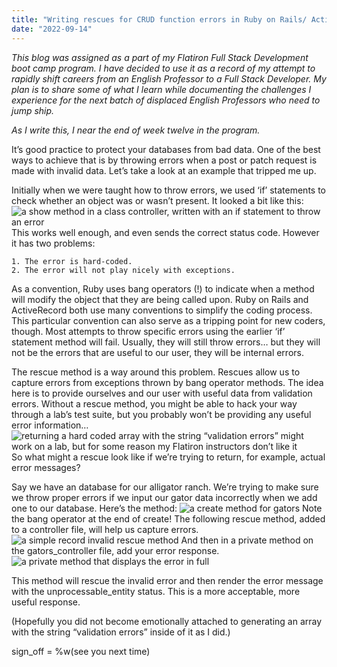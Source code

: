 ```yaml
---
title: "Writing rescues for CRUD function errors in Ruby on Rails/ ActiveRecord"
date: "2022-09-14"
---
```


_This blog was assigned as a part of my Flatiron Full Stack Development boot camp program. I have decided to use it as a record of my attempt to rapidly shift careers from an English Professor to a Full Stack Developer. My plan is to share some of what I learn while documenting the challenges I experience for the next batch of displaced English Professors who need to jump ship._

_As I write this, I near the end of week twelve in the program._

It’s good practice to protect your databases from bad data. One of the best ways to achieve that is by throwing errors when a post or patch request is made with invalid data. Let’s take a look at an example that tripped me up.

Initially when we were taught how to throw errors, we used ‘if’ statements to check whether an object was or wasn’t present. It looked a bit like this:
![a show method in a class controller, written with an if statement to throw an error](/images/rescues1.png)
This works well enough, and even sends the correct status code. However it has two problems:

    1. The error is hard-coded.
    2. The error will not play nicely with exceptions.

As a convention, Ruby uses bang operators (!) to indicate when a method will modify the object that they are being called upon. Ruby on Rails and ActiveRecord both use many conventions to simplify the coding process. This particular convention can also serve as a tripping point for new coders, though. Most attempts to throw specific errors using the earlier ‘if’ statement method will fail. Usually, they will still throw errors… but they will not be the errors that are useful to our user, they will be internal errors.

The rescue method is a way around this problem. Rescues allow us to capture errors from exceptions thrown by bang operator methods. The idea here is to provide ourselves and our user with useful data from validation errors. Without a rescue method, you might be able to hack your way through a lab’s test suite, but you probably won’t be providing any useful error information…
![returning a hard coded array with the string “validation errors” might work on a lab, but for some reason my Flatiron instructors don’t like it](/images/rescues2.png)
So what might a rescue look like if we’re trying to return, for example, actual error messages?

Say we have an database for our alligator ranch. We’re trying to make sure we throw proper errors if we input our gator data incorrectly when we add one to our database. Here’s the method:
![a create method for gators](/images/rescues3.png)
Note the bang operator at the end of create! The following rescue method, added to a controller file, will help us capture errors.
![a simple record invalid rescue method](/images/rescues4.png)
And then in a private method on the gators_controller file, add your error response.
![a private method that displays the error in full](/images/rescues5.png)

This method will rescue the invalid error and then render the error message with the unprocessable_entity status. This is a more acceptable, more useful response.

(Hopefully you did not become emotionally attached to generating an array with the string “validation errors” inside of it as I did.)

sign_off = %w(see you next time)
